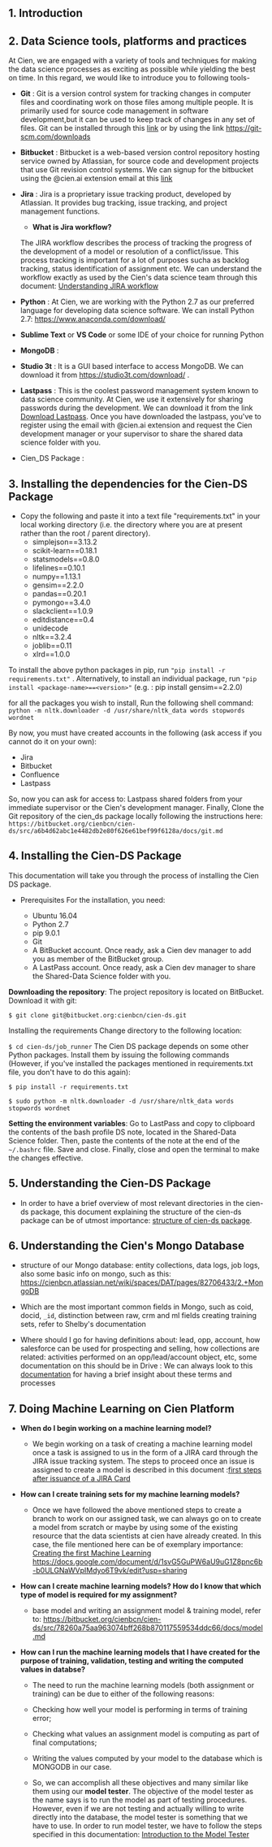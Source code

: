 ## 1. Introduction


## 2. Data Science tools, platforms and practices
At Cien, we are engaged with a variety of tools and techniques for making the data science processes as exciting as possible while yielding the best on time. In this regard, we would like to introduce you to following tools-
- **Git** : Git is a version control system for tracking changes in computer files and coordinating work on those files among multiple people. It is primarily used for source code management in software development,but it can be used to keep track of changes in any set of files. Git can be installed through this [link](https://git-scm.com/book/en/v2/Getting-Started-Installing-Git) or by using the link https://git-scm.com/downloads
- **Bitbucket** : Bitbucket is a web-based version control repository hosting service owned by Atlassian, for source code and development projects that use Git revision control systems. We can signup for the bitbucket using the @cien.ai extension email at this [link](https://bitbucket.org/account/signup/)
- **Jira** : Jira is a proprietary issue tracking product, developed by Atlassian. It provides bug tracking, issue tracking, and project management functions. 
  + **What is Jira workflow?** 
  
   The JIRA workflow describes the process of tracking the progress of the development of a model or resolution of a conflict/issue. This process tracking is important for a lot of purposes sucha as backlog tracking, status identification of assignment etc. We can understand the workflow exactly as used by the Cien's data science team through this document: [Understanding JIRA workflow](https://docs.google.com/document/d/1RMRGyiqh09yaYUGUhB3x7PxzztUnFqsBMARneZ_Q74s/edit)
  
  
- **Python** : At Cien, we are working with the Python 2.7 as our preferred language for developing data science software. We can install Python 2.7: https://www.anaconda.com/download/
- **Sublime Text** or **VS Code** or some IDE of your choice for running Python
- **MongoDB** :
- **Studio 3t** : It is a GUI based interface to access MongoDB. We can download it from https://studio3t.com/download/ . 
- **Lastpass** : This is the coolest password management system known to data science community. At Cien, we use it extensively for sharing passwords during the development. We can download it from the link [Download Lastpass](https://lastpass.com/misc_download2.php). Once you have downloaded the lastpass, you've to register using the email with @cien.ai extension and request the Cien development manager or your supervisor to share the shared data science folder with you.
- Cien_DS Package :

## 3. Installing the dependencies for the Cien-DS Package
- Copy the following and paste it into a text file "requirements.txt" in your local working directory (i.e. the directory where you are at present rather than the root / parent directory).
  + simplejson==3.13.2
  + scikit-learn==0.18.1
  + statsmodels==0.8.0
  + lifelines==0.10.1
  + numpy==1.13.1
  + gensim==2.2.0
  + pandas==0.20.1
  + pymongo==3.4.0
  + slackclient==1.0.9
  + editdistance==0.4
  + unidecode
  + nltk==3.2.4
  + joblib==0.11
  + xlrd==1.0.0

To install the above python packages in pip, run `"pip install -r requirements.txt"` .
Alternatively,  to install an individual package, run `"pip install <package-name>==<version>"` (e.g. : pip install gensim==2.2.0) 

for all the packages you wish to install, Run the following shell command:
`python -m nltk.downloader -d /usr/share/nltk_data words stopwords wordnet`

By now, you must have created accounts in the following (ask access if you cannot do it on your own):
- Jira
- Bitbucket
- Confluence
- Lastpass

So, now you can ask for access to: Lastpass shared folders from your immediate supervisor or the Cien's development manager. Finally, Clone the Git repository of the cien_ds package locally following the instructions here: 
`https://bitbucket.org/cienbcn/cien-ds/src/a6b4d62abc1e4482db2e80f626e61bef99f6128a/docs/git.md`

  
## 4. Installing the Cien-DS Package
This documentation will take you through the process of installing the Cien DS package.

- Prerequisites For the installation, you need:

  + Ubuntu 16.04
  + Python 2.7
  + pip 9.0.1
  + Git
  + A BitBucket account. Once ready, ask a Cien dev manager to add you as member of the BitBucket group.
  + A LastPass account. Once ready, ask a Cien dev manager to share the Shared-Data Science folder with you.
  
**Downloading the repository**: The project repository is located on BitBucket. Download it with git:

`$ git clone git@bitbucket.org:cienbcn/cien-ds.git`

Installing the requirements
Change directory to the following location:

`$ cd cien-ds/job_runner`
The Cien DS package depends on some other Python packages. Install them by issuing the following commands (However, if you've installed the packages mentioned in requirements.txt file, you don't have to do this again):

`$ pip install -r requirements.txt`

`$ sudo python -m nltk.downloader -d /usr/share/nltk_data words stopwords wordnet`

**Setting the environment variables**: Go to LastPass and copy to clipboard the contents of the bash profile DS note, located in the Shared-Data Science folder. Then, paste the contents of the note at the end of the `~/.bashrc` file. Save and close. Finally, close and open the terminal to make the changes effective.

## 5. Understanding the Cien-DS Package
- In order to have a brief overview of most relevant directories in the cien-ds package, this document explaining the structure of the cien-ds package can be of utmost importance: [structure of cien-ds package](https://docs.google.com/document/d/1m3RcmNx4XixGw-jmImSZDdN-10zsoZ1CcLPREi63h7I/edit?usp=sharing).


## 6. Understanding the Cien's Mongo Database 
- structure of our Mongo database: entity collections, data logs, job logs, also some basic info on mongo, such as this: https://cienbcn.atlassian.net/wiki/spaces/DAT/pages/82706433/2.+MongoDB

- Which are the most important common fields in Mongo, such as coid, docid, `_id`, distinction between raw, crm and ml fields
creating training sets, refer to Shelby's documentation

- Where should I go for having definitions about: lead, opp, account, how salesforce can be used for prospecting and selling, how collections are related: activities performed on an opp/lead/account object, etc, some documentation on this should be in Drive : We can always look to this [documentation](https://docs.google.com/document/d/1WM2FzXr8zbVry1q48Comq1dUGbqBwqTY5AKCWOrgGIs/edit?usp=sharing) for having a brief insight about these terms and processes

## 7. Doing Machine Learning on Cien Platform
- **When do I begin working on a machine learning model?**
  + We begin working on a task of creating a machine learning model once a task is assigned to us in the form of a JIRA card  through the JIRA issue tracking system. The steps to proceed once an issue is assigned to create a model is described in this document :[first steps after issuance of a JIRA Card](https://docs.google.com/document/d/1YwwBfZslVnn2nOg5A1gWE94Obh_Cl9VGZehBmumjLRA/edit?usp=sharing)
- **How can I create training sets for my machine learning models?**
  + Once we have followed the above mentioned steps to create a branch to work on our assigned task, we can always go on to create a model from scratch or maybe by using some of the existing resource that the data scientists at cien have already created. In this case, the file mentioned here can be of exemplary importance: [Creating the first Machine Learning](https://docs.google.com/document/d/1GhmIiBDns63pyHeJUfjvAktOXUQxofLguLZm-rKLBfI/edit?usp=sharing) https://docs.google.com/document/d/1svG5GuPW6aU9uG1Z8pnc6b-b0ULGNaWVpIMdyo6T9vk/edit?usp=sharing
- **How can I create machine learning models? How do I know that which type of model is required for my assignment?**

  + base model and writing an assignment model & training model, refer to: https://bitbucket.org/cienbcn/cien-ds/src/78260a75aa963074bff268b870117559534ddc66/docs/model.md

- **How can I run the machine learning models that I have created for the purpose of training, validation, testing and writing the computed values in databse?**

   + The need to run the machine learning models (both assignment or training) can be due to either of the following reasons:
   + Checking how well your model is performing in terms of training error;
   + Checking what values an assignment model is computing as part of final computations;
   + Writing the values computed by your model to the database which is MONGODB in our case.

   + So, we can accomplish all these objectives and many similar like them using our **model tester**. The objective of the model tester as the name says is to run the model as part of testing procedures. However, even if we are not testing and actually willing to write directly into the database, the model tester is something that we have to use. 
In order to run model tester, we have to follow the steps specified in this documentation: [Introduction to the Model Tester](https://docs.google.com/document/d/144Rz6addcV3dcSbpZAf4c2FK0PbTEZc9qASd6mAvTBg/edit?usp=sharing)


